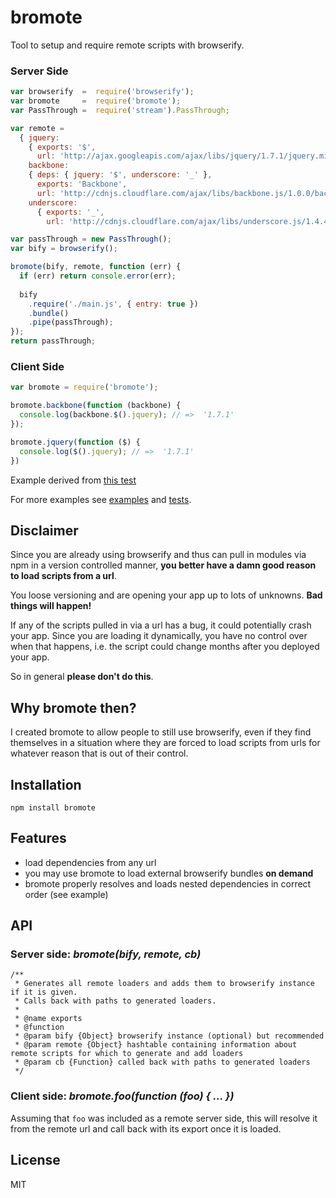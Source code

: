 # bromote

Tool to setup and require remote scripts with browserify.

### Server Side

```js
var browserify  =  require('browserify');
var bromote     =  require('bromote');
var PassThrough =  require('stream').PassThrough;

var remote =
  { jquery:
    { exports: '$',
      url: 'http://ajax.googleapis.com/ajax/libs/jquery/1.7.1/jquery.min.js' },
    backbone:
    { deps: { jquery: '$', underscore: '_' },
      exports: 'Backbone',
      url: 'http://cdnjs.cloudflare.com/ajax/libs/backbone.js/1.0.0/backbone-min.js' },
    underscore: 
      { exports: '_',
        url: 'http://cdnjs.cloudflare.com/ajax/libs/underscore.js/1.4.4/underscore-min.js' } };

var passThrough = new PassThrough();
var bify = browserify();

bromote(bify, remote, function (err) {
  if (err) return console.error(err);
  
  bify
    .require('./main.js', { entry: true })
    .bundle()
    .pipe(passThrough);
});
return passThrough;
```

### Client Side

```js
var bromote = require('bromote');

bromote.backbone(function (backbone) {
  console.log(backbone.$().jquery); // =>  '1.7.1'
});

bromote.jquery(function ($) {
  console.log($().jquery); // =>  '1.7.1'
})
```

Example derived from [this test](https://github.com/thlorenz/bromote/tree/master/test/remote-backbone-jquery-underscore)

For more examples see [examples](https://github.com/thlorenz/bromote/tree/master/examples) and [tests](https://github.com/thlorenz/bromote/tree/master/test).

## Disclaimer

Since you are already using browserify and thus can pull in modules via npm in a version controlled manner, **you better
have a damn good reason to load scripts from a url**.

You loose versioning and are opening your app up to lots of unknowns. **Bad things will happen!**

If any of the scripts pulled in via a url has a bug, it could potentially crash your app. Since you are loading it
dynamically, you have no control over when that happens, i.e. the script could change months after you deployed
your app.

So in general **please don't do this**.

## Why bromote then?

I created bromote to allow people to still use browserify, even if they find themselves in a situation where they are
forced to load scripts from urls for whatever reason that is out of their control.

## Installation

    npm install bromote

## Features

- load dependencies from any url
- you may use bromote to load external browserify bundles **on demand**
- bromote properly resolves and loads nested dependencies in correct order (see example)

## API

### Server side: ***bromote(bify, remote, cb)***
```
/**
 * Generates all remote loaders and adds them to browserify instance if it is given.
 * Calls back with paths to generated loaders.
 *
 * @name exports
 * @function
 * @param bify {Object} browserify instance (optional) but recommended
 * @param remote {Object} hashtable containing information about remote scripts for which to generate and add loaders
 * @param cb {Function} called back with paths to generated loaders
 */
```

### Client side: ***bromote.foo(function (foo) { ... })***

Assuming that `foo` was included as a remote server side, this will resolve it from the remote url and call back with
its export once it is loaded.

## License

MIT
